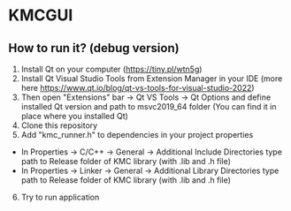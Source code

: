 # KMCGUI
## How to run it? (debug version)
  1. Install Qt on your computer (https://tiny.pl/wtn5g) 
  2. Install Qt Visual Studio Tools from Extension Manager in your IDE  (more here https://www.qt.io/blog/qt-vs-tools-for-visual-studio-2022) 
  3. Then open "Extensions" bar -> Qt VS Tools -> Qt Options and define installed Qt version and path to msvc2019_64 folder (You can find it in place where you installed   Qt) 
  4. Clone this repository 
  5. Add "kmc_runner.h" to dependencies in your project properties 
  - In Properties -> C/C++ -> General -> Additional Include Directories type path to Release folder of KMC library (with .lib and .h file)
  - In Properties -> Linker -> General -> Additional Library Directories type path to Release folder of KMC library (with .lib and .h file)
  6. Try to run application 
